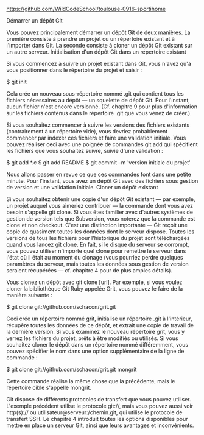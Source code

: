 https://github.com/WildCodeSchool/toulouse-0916-sportihome

Démarrer un dépôt Git

Vous pouvez principalement démarrer un dépôt Git de deux manières. La première consiste à prendre un projet ou un répertoire existant et à l'importer dans Git. La seconde consiste à cloner un dépôt Git existant sur un autre serveur.
Initialisation d'un dépôt Git dans un répertoire existant

Si vous commencez à suivre un projet existant dans Git, vous n'avez qu'à vous positionner dans le répertoire du projet et saisir :

$ git init

Cela crée un nouveau sous-répertoire nommé .git qui contient tous les fichiers nécessaires au dépôt — un squelette de dépôt Git. Pour l'instant, aucun fichier n'est encore versionné. (Cf. chapitre 9 pour plus d'information sur les fichiers contenus dans le répertoire .git que vous venez de créer.)

Si vous souhaitez commencer à suivre les versions des fichiers existants (contrairement à un répertoire vide), vous devriez probablement commencer par indexer ces fichiers et faire une validation initiale. Vous pouvez réaliser ceci avec une poignée de commandes git add qui spécifient les fichiers que vous souhaitez suivre, suivie d'une validation :

$ git add *.c
$ git add README
$ git commit –m 'version initiale du projet'

Nous allons passer en revue ce que ces commandes font dans une petite minute. Pour l'instant, vous avez un dépôt Git avec des fichiers sous gestion de version et une validation initiale.
Cloner un dépôt existant

Si vous souhaitez obtenir une copie d'un dépôt Git existant — par exemple, un projet auquel vous aimeriez contribuer — la commande dont vous avez besoin s'appelle git clone. Si vous êtes familier avec d'autres systèmes de gestion de version tels que Subversion, vous noterez que la commande est clone et non checkout. C'est une distinction importante — Git reçoit une copie de quasiment toutes les données dont le serveur dispose. Toutes les versions de tous les fichiers pour l'historique du projet sont téléchargées quand vous lancez git clone. En fait, si le disque du serveur se corrompt, vous pouvez utiliser n'importe quel clone pour remettre le serveur dans l'état où il était au moment du clonage (vous pourriez perdre quelques paramètres du serveur, mais toutes les données sous gestion de version seraient récupérées — cf. chapitre 4 pour de plus amples détails).

Vous clonez un dépôt avec git clone [url]. Par exemple, si vous voulez cloner la bibliothèque Git Ruby appelée Grit, vous pouvez le faire de la manière suivante :

$ git clone git://github.com/schacon/grit.git

Ceci crée un répertoire nommé grit, initialise un répertoire .git à l'intérieur, récupère toutes les données de ce dépôt, et extrait une copie de travail de la dernière version. Si vous examinez le nouveau répertoire grit, vous y verrez les fichiers du projet, prêts à être modifiés ou utilisés. Si vous souhaitez cloner le dépôt dans un répertoire nommé différemment, vous pouvez spécifier le nom dans une option supplémentaire de la ligne de commande :

$ git clone git://github.com/schacon/grit.git mongrit

Cette commande réalise la même chose que la précédente, mais le répertoire cible s'appelle mongrit.

Git dispose de différents protocoles de transfert que vous pouvez utiliser. L'exemple précédent utilise le protocole git://, mais vous pouvez aussi voir http(s):// ou utilisateur@serveur:/chemin.git, qui utilise le protocole de transfert SSH. Le chapitre 4 introduit toutes les options disponibles pour mettre en place un serveur Git, ainsi que leurs avantages et inconvénients.
